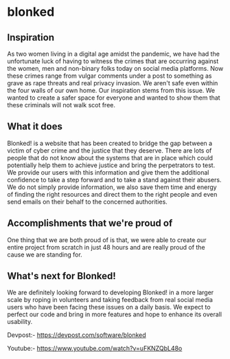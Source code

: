 # blonked

## Inspiration

As two women living in a digital age amidst the pandemic, we have had the unfortunate luck of having to witness the crimes that are occurring against the women, men and non-binary folks today on social media platforms. Now these crimes range from vulgar comments under a post to something as grave as rape threats and real privacy invasion. We aren't safe even within the four walls of our own home. Our inspiration stems from this issue. We wanted to create a safer space for everyone and wanted to show them that these criminals will not walk scot free. 

## What it does

Blonked! is a website that has been created to bridge the gap between a victim of cyber crime and the justice that they deserve. There are lots of people that do not know about the systems that are in place which could potentially help them to achieve justice and bring the perpetrators to test. We provide our users with this information and give them the additional confidence to take a step forward and to take a stand against their abusers. We do not simply provide information, we also save them time and energy of finding the right resources and direct them to the right people and even send emails on their behalf to the concerned authorities.

## Accomplishments that we're proud of

One thing that we are both proud of is that, we were able to create our entire project from scratch in just 48 hours and are really proud of the cause we are standing for.

## What's next for Blonked!

We are definitely looking forward to developing Blonked! in a more larger scale by roping in volunteers and taking feedback from real social media users who have been facing these issues on a daily basis. We expect to perfect our code and bring in more features and hope to enhance its overall usability. 

Devpost:-
https://devpost.com/software/blonked

Youtube:-
https://www.youtube.com/watch?v=uFKNZQbL48o
